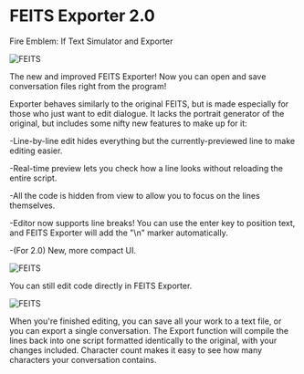 # FEITS Exporter 2.0
Fire Emblem: If Text Simulator and Exporter

![FEITS](https://i.imgur.com/5AvZnrH.jpg)

The new and improved FEITS Exporter! Now you can open and save conversation files right from the program!

Exporter behaves similarly to the original FEITS, but is made especially for those who just want to edit dialogue. It lacks the portrait generator of the original, but includes some nifty new features to make up for it:

-Line-by-line edit hides everything but the currently-previewed line to make editing easier.

-Real-time preview lets you check how a line looks without reloading the entire script.

-All the code is hidden from view to allow you to focus on the lines themselves.

-Editor now supports line breaks! You can use the enter key to position text, and FEITS Exporter will add the "\n" marker automatically.

-(For 2.0) New, more compact UI.

![FEITS](https://i.imgur.com/JG2s0Jh.jpg)

You can still edit code directly in FEITS Exporter.

![FEITS](https://i.imgur.com/J4aepYo.jpg)

When you're finished editing, you can save all your work to a text file, or you can export a single conversation.
The Export function will compile the lines back into one script formatted identically to the original, with your changes included.
Character count makes it easy to see how many characters your conversation contains.